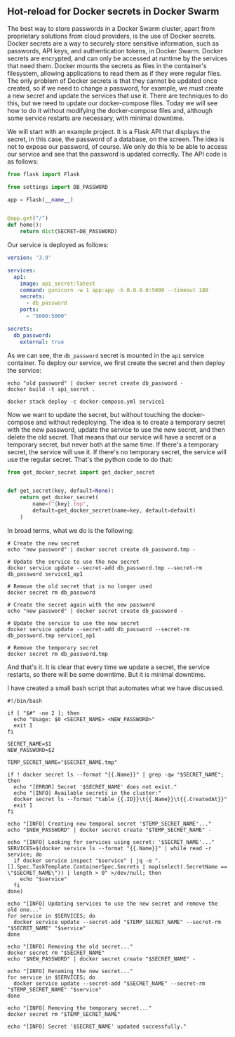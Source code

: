 ## Hot-reload for Docker secrets in Docker Swarm

The best way to store passwords in a Docker Swarm cluster, apart from proprietary solutions from cloud providers, is the
use of Docker secrets. Docker secrets are a way to securely store sensitive information, such as passwords, API keys,
and authentication tokens, in Docker Swarm. Docker secrets are encrypted, and can only be accessed at runtime by the
services that need them. Docker mounts the secrets as files in the container's filesystem, allowing applications to read
them as if they were regular files. The only problem of Docker secrets is that they cannot be updated once created, so
if we need to change a password, for example, we must create a new secret and update the services that use it. There are
techniques to do this, but we need to update our docker-compose files. Today we will see how to do it without modifying
the docker-compose files and, although some service restarts are necessary, with minimal downtime.

We will start with an example project. It is a Flask API that displays the secret, in this case, the password of a
database, on the screen. The idea is not to expose our password, of course. We only do this to be able to access our
service and see that the password is updated correctly. The API code is as follows:

```python
from flask import Flask

from settings import DB_PASSWORD

app = Flask(__name__)


@app.get("/")
def home():
    return dict(SECRET=DB_PASSWORD)
```

Our service is deployed as follows:

```yaml
version: '3.9'

services:
  ap1:
    image: api_secret:latest
    command: gunicorn -w 1 app:app -b 0.0.0.0:5000 --timeout 180
    secrets:
      - db_password
    ports:
      - "5000:5000"

secrets:
  db_password:
    external: true
```

As we can see, the `db_password` secret is mounted in the `ap1` service container. To deploy our service, we first
create the secret and then deploy the service:

```shell
echo "old password" | docker secret create db_password -
docker build -t api_secret .

docker stack deploy -c docker-compose.yml service1
```

Now we want to update the secret, but without touching the docker-compose and without redeploying. The idea is to create
a temporary secret with the new password, update the service to use the new secret, and then delete the old secret. That
means that our service will have a secret or a temporary secret, but never both at the same time. If there's a temporary
secret, the service will use it. If there's no temporary secret, the service will use the regular secret. That's the
python code to do that:

```python
from get_docker_secret import get_docker_secret


def get_secret(key, default=None):
    return get_docker_secret(
        name=f"{key}.tmp",
        default=get_docker_secret(name=key, default=default)
    )
```

In broad terms, what we do is the following:

```shell
# Create the new secret
echo "new password" | docker secret create db_password.tmp -

# Update the service to use the new secret
docker service update --secret-add db_password.tmp --secret-rm db_password service1_ap1

# Remove the old secret that is no longer used
docker secret rm db_password

# Create the secret again with the new password
echo "new password" | docker secret create db_password -

# Update the service to use the new secret
docker service update --secret-add db_password --secret-rm db_password.tmp service1_ap1

# Remove the temporary secret
docker secret rm db_password.tmp
```

And that's it. It is clear that every time we update a secret, the service restarts, so there will be some downtime. But
it is minimal downtime.

I have created a small bash script that automates what we have discussed.

```shell
#!/bin/bash

if [ "$#" -ne 2 ]; then
  echo "Usage: $0 <SECRET_NAME> <NEW_PASSWORD>"
  exit 1
fi

SECRET_NAME=$1
NEW_PASSWORD=$2

TEMP_SECRET_NAME="$SECRET_NAME.tmp"

if ! docker secret ls --format "{{.Name}}" | grep -qw "$SECRET_NAME"; then
  echo "[ERROR] Secret '$SECRET_NAME' does not exist."
  echo "[INFO] Available secrets in the cluster:"
  docker secret ls --format "table {{.ID}}\t{{.Name}}\t{{.CreatedAt}}"
  exit 1
fi

echo "[INFO] Creating new temporal secret '$TEMP_SECRET_NAME'..."
echo "$NEW_PASSWORD" | docker secret create "$TEMP_SECRET_NAME" -

echo "[INFO] Looking for services using secret: '$SECRET_NAME'..."
SERVICES=$(docker service ls --format "{{.Name}}" | while read -r service; do
  if docker service inspect "$service" | jq -e ".[].Spec.TaskTemplate.ContainerSpec.Secrets | map(select(.SecretName == \"$SECRET_NAME\")) | length > 0" >/dev/null; then
    echo "$service"
  fi
done)

echo "[INFO] Updating services to use the new secret and remove the old one..."
for service in $SERVICES; do
  docker service update --secret-add "$TEMP_SECRET_NAME" --secret-rm "$SECRET_NAME" "$service"
done

echo "[INFO] Removing the old secret..."
docker secret rm "$SECRET_NAME"
echo "$NEW_PASSWORD" | docker secret create "$SECRET_NAME" -

echo "[INFO] Renaming the new secret..."
for service in $SERVICES; do
  docker service update --secret-add "$SECRET_NAME" --secret-rm "$TEMP_SECRET_NAME" "$service"
done

echo "[INFO] Removing the temporary secret..."
docker secret rm "$TEMP_SECRET_NAME"

echo "[INFO] Secret '$SECRET_NAME' updated successfully."
```